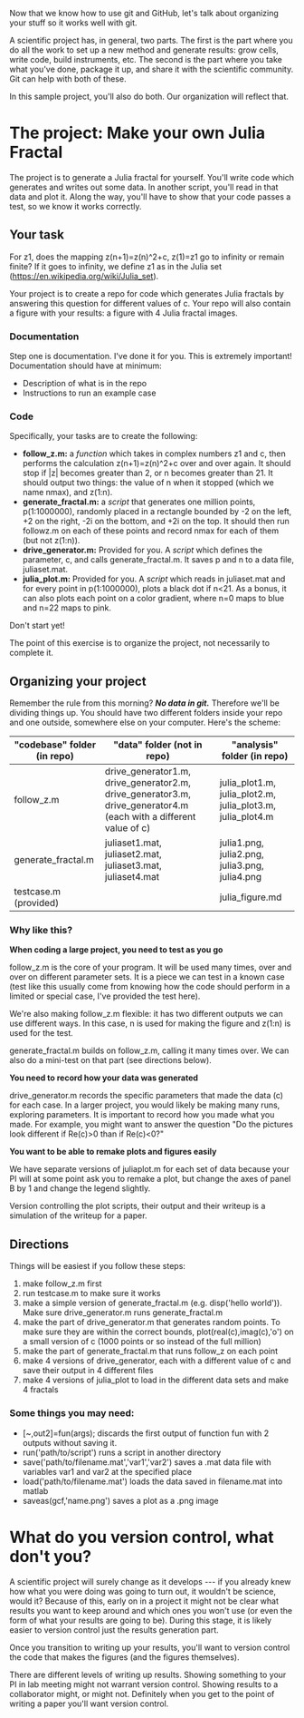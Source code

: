 

Now that we know how to use git and GitHub, let's talk about organizing your stuff so it works well with git.

A scientific project has, in general, two parts. The first is the part where you do all the work to set up a new method and generate results: grow cells, write code, build instruments, etc. The second is the part where you take what you've done, package it up, and share it with the scientific community. Git can help with both of these.

In this sample project, you'll also do both. Our organization will reflect that.

# The project: Make your own Julia Fractal

The project is to generate a Julia fractal for yourself. You'll write code which generates and writes out some data. In another script, you'll read in that data and plot it. Along the way, you'll have to show that your code passes a test, so we know it works correctly.

## Your task

For z1, does the mapping z(n+1)=z(n)^2+c, z(1)=z1 go to infinity or
remain finite? If it goes to infinity, we define z1 as in the Julia set (https://en.wikipedia.org/wiki/Julia_set).

Your project is to create a repo for code which generates Julia fractals by answering this question for different values of c. Your repo will also contain a figure with your results: a figure with 4 Julia fractal images.

### Documentation
Step one is documentation. I've done it for you. This is extremely important! Documentation should have at minimum:
* Description of what is in the repo
* Instructions to run an example case

### Code
Specifically, your tasks are to create the following:

* __follow_z.m:__ a *function* which takes in complex numbers z1 and c, then performs the calculation z(n+1)=z(n)^2+c over and over again. It should stop if |z| becomes greater than 2, or n becomes greater than 21. It should output two things: the value of n when it stopped (which we name nmax), and z(1:n).
* __generate_fractal.m:__ a *script* that generates one million points, p(1:1000000), randomly placed in a rectangle bounded by -2 on the left, +2 on the right, -2i on the bottom, and +2i on the top. It should then run followz.m on each of these points and record nmax for each of them (but not z(1:n)).
* __drive_generator.m:__ Provided for you. A *script* which defines the parameter, c, and calls generate_fractal.m. It saves p and n to a data file, juliaset.mat.
* __julia_plot.m:__ Provided for you. A *script* which reads in juliaset.mat and for every point in p(1:1000000), plots a black dot if n<21. As a bonus, it can also plots each point on a color gradient, where n=0 maps to blue and n=22 maps to pink.

Don't start yet!

The point of this exercise is to organize the project, not necessarily to complete it.

## Organizing your project

Remember the rule from this morning? ***No data in git.*** Therefore we'll be dividing things up. You should have two different folders inside your repo and one outside, somewhere else on your computer. Here's the scheme:

"codebase" folder (in repo) | "data" folder (not in repo) | "analysis" folder (in repo)
--- | --- | ---
follow_z.m | drive_generator1.m, drive_generator2.m, drive_generator3.m, drive_generator4.m (each with a different value of c)| julia_plot1.m, julia_plot2.m, julia_plot3.m, julia_plot4.m
generate_fractal.m | juliaset1.mat, juliaset2.mat, juliaset3.mat, juliaset4.mat | julia1.png, julia2.png, julia3.png, julia4.png
testcase.m (provided) | &nbsp; | julia_figure.md

### Why like this?

**When coding a large project, you need to test as you go**

follow_z.m is the core of your program. It will be used many times, over and over on different parameter sets. It is a piece we can test in a known case (test like this usually come from knowing how the code should perform in a limited or special case, I've provided the test here).

We're also making follow_z.m flexible: it has two different outputs we can use different ways. In this case, n is used for making the figure and z(1:n) is used for the test.

generate_fractal.m builds on follow_z.m, calling it many times over. We can also do a mini-test on that part (see directions below).

**You need to record how your data was generated**

drive_generator.m records the specific parameters that made the data (c) for each case. In a larger project, you would likely be making many runs, exploring parameters. It is important to record how you made what you made. For example, you might want to answer the question "Do the pictures look different if Re(c)>0 than if Re(c)<0?"

**You want to be able to remake plots and figures easily**

We have separate versions of juliaplot.m for each set of data because your PI will at some point ask you to remake a plot, but change the axes of panel B by 1 and change the legend slightly.

Version controlling the plot scripts, their output and their writeup is a simulation of the writeup for a paper.

## Directions

Things will be easiest if you follow these steps:

1. make follow_z.m first
1. run testcase.m to make sure it works
1. make a simple version of generate_fractal.m (e.g. disp('hello world')). Make sure drive_generator.m runs generate_fractal.m
1. make the part of drive_generator.m that generates random points. To make sure they are within the correct bounds, plot(real(c),imag(c),'o') on a small version of c (1000 points or so instead of the full million)
1. make the part of generate_fractal.m that runs follow_z on each point
1. make 4 versions of drive_generator, each with a different value of c and save their output in 4 different files
1. make 4 versions of julia_plot to load in the different data sets and make 4 fractals

### Some things you may need:
* [~,out2]=fun(args); discards the first output of function fun with 2 outputs without saving it.
* run('path/to/script') runs a script in another directory
* save('path/to/filename.mat','var1','var2') saves a .mat data file with variables var1 and var2 at the specified place
* load('path/to/filename.mat') loads the data saved in filename.mat into matlab
* saveas(gcf,'name.png') saves a plot as a .png image

# What do you version control, what don't you?

A scientific project will surely change as it develops --- if you already knew how what you were doing was going to turn out, it wouldn't be science, would it? Because of this, early on in a project it might not be clear what results you want to keep around and which ones you won't use (or even the form of what your results are going to be). During this stage, it is likely easier to version control just the results generation part.

Once you transition to writing up your results, you'll want to version control the code that makes the figures (and the figures themselves).

There are different levels of writing up results. Showing something to your PI in lab meeting might not warrant version control. Showing results to a collaborator might, or might not. Definitely when you get to the point of writing a paper you'll want version control.

